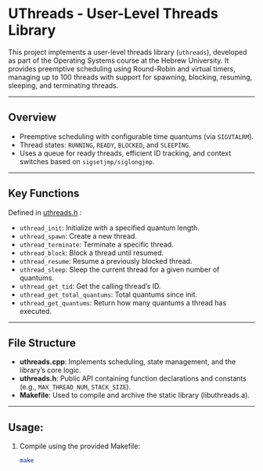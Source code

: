 
# UThreads - User-Level Threads Library

This project implements a user-level threads library (`uthreads`), developed as part of the Operating Systems course at the Hebrew University. It provides preemptive scheduling using Round-Robin and virtual timers, managing up to 100 threads with support for spawning, blocking, resuming, sleeping, and terminating threads.

---

## Overview

- Preemptive scheduling with configurable time quantums (via `SIGVTALRM`).  
- Thread states: `RUNNING`, `READY`, `BLOCKED`, and `SLEEPING`.  
- Uses a queue for ready threads, efficient ID tracking, and context switches based on `sigsetjmp/siglongjmp`.

---

## Key Functions

Defined in [uthreads.h](uthreads.h) :  
- `uthread_init`: Initialize with a specified quantum length.  
- `uthread_spawn`: Create a new thread.  
- `uthread_terminate`: Terminate a specific thread.  
- `uthread_block`: Block a thread until resumed.  
- `uthread_resume`: Resume a previously blocked thread.  
- `uthread_sleep`: Sleep the current thread for a given number of quantums.  
- `uthread_get_tid`: Get the calling thread’s ID.  
- `uthread_get_total_quantums`: Total quantums since init.  
- `uthread_get_quantums`: Return how many quantums a thread has executed.

---

## File Structure

- **uthreads.cpp**: Implements scheduling, state management, and the library’s core logic.  
- **uthreads.h**: Public API containing function declarations and constants (e.g., `MAX_THREAD_NUM`, `STACK_SIZE`).  
- **Makefile**: Used to compile and archive the static library (libuthreads.a).

---

## Usage:

1. Compile using the provided Makefile:
   ```bash
   make
   ```  
